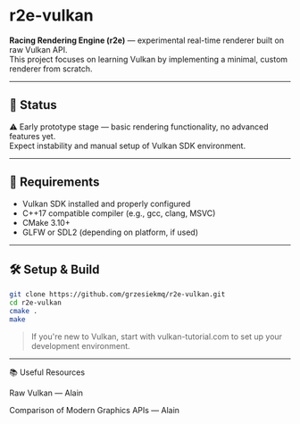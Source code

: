 # r2e-vulkan

**Racing Rendering Engine (r2e)** — experimental real-time renderer built on raw Vulkan API.  
This project focuses on learning Vulkan by implementing a minimal, custom renderer from scratch.

---

## 🚧 Status

⚠️ Early prototype stage — basic rendering functionality, no advanced features yet.  
Expect instability and manual setup of Vulkan SDK environment.

---

## 🔧 Requirements

- Vulkan SDK installed and properly configured  
- C++17 compatible compiler (e.g., gcc, clang, MSVC)  
- CMake 3.10+  
- GLFW or SDL2 (depending on platform, if used)  

---

## 🛠️ Setup & Build

```bash
git clone https://github.com/grzesiekmq/r2e-vulkan.git
cd r2e-vulkan
cmake .
make
```

> If you're new to Vulkan, start with vulkan-tutorial.com to set up your development environment.




---

📚 Useful Resources

Raw Vulkan — Alain

Comparison of Modern Graphics APIs — Alain


